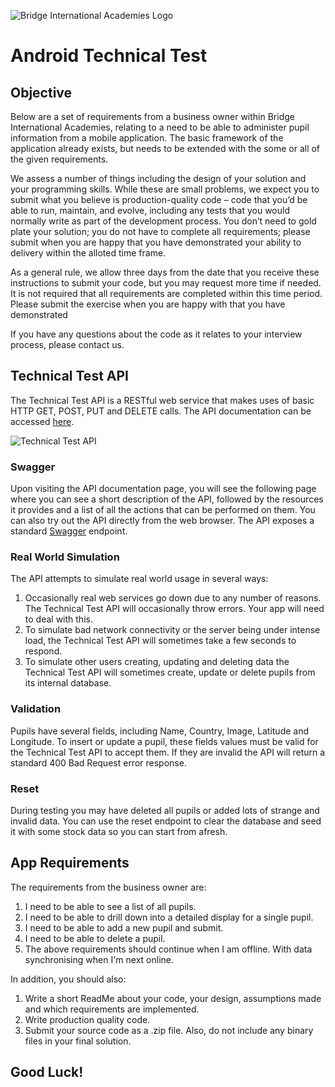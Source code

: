 ![Bridge International Academies Logo](https://raw.githubusercontent.com/BridgeInternationalAcademies/AndroidTechnicalTest/master/Banner%20Logo%20280x60.png)

# Android Technical Test

## Objective

Below are a set of requirements from a business owner within Bridge International Academies, relating to a need to be able to administer pupil information from a mobile application.  The basic framework of the application already exists, but needs to be extended with the some or all of the given requirements.

We assess a number of things including the design of your solution and your programming skills. While these are small problems, we expect you to submit what you believe is production-quality code – code that you’d be able to run, maintain, and evolve, including any tests that you would normally write as part of the development process. You don’t need to gold plate your solution; you do not have to complete all requirements; please submit when you are happy that you have demonstrated your ability to delivery within the alloted time frame.

As a general rule, we allow three days from the date that you receive these instructions to submit your code, but you may request more time if needed. It is not required that all requirements are completed within this time period.  Please submit the exercise when you are happy with that you have demonstrated 

If you have any questions about the code as it relates to your interview process, please contact us.


## Technical Test API

The Technical Test API is a RESTful web service that makes uses of basic HTTP GET, POST, PUT and DELETE calls. The API documentation can be accessed [here](https://androidtechnicaltestapi-test.bridgeinternationalacademies.com/swagger/index.html/).

![Technical Test API](https://github.com/BridgeInternationalAcademies/AndroidTechnicalTest/blob/master/Technical%20Test%20API.png)

### Swagger

Upon visiting the API documentation page, you will see the following page where you can see a short description of the API, followed by the resources it provides and a list of all the actions that can be performed on them. You can also try out the API directly from the web browser. The API exposes a standard [Swagger](http://swagger.io/) endpoint.

### Real World Simulation

The API attempts to simulate real world usage in several ways:

1. Occasionally real web services go down due to any number of reasons. The Technical Test API will occasionally throw errors. Your app will need to deal with this.
2. To simulate bad network connectivity or the server being under intense load, the Technical Test API will sometimes take a few seconds to respond.
3. To simulate other users creating, updating and deleting data the Technical Test API will sometimes create, update or delete pupils from its internal database.

### Validation

Pupils have several fields, including Name, Country, Image, Latitude and Longitude. To insert or update a pupil, these fields values must be valid for the Technical Test API to accept them. If they are invalid the API will return a standard 400 Bad Request error response.

### Reset

During testing you may have deleted all pupils or added lots of strange and invalid data. You can use the reset endpoint to clear the database and seed it with some stock data so you can start from afresh.

## App Requirements

The requirements from the business owner are:

1. I need to be able to see a list of all pupils.
2. I need to be able to drill down into a detailed display for a single pupil.
3. I need to be able to add a new pupil and submit.
4. I need to be able to delete a pupil.
5. The above requirements should continue when I am offline.  With data synchronising when I'm next online.

In addition, you should also:

1. Write a short ReadMe about your code, your design, assumptions made and which requirements are implemented.
2. Write production quality code.
3. Submit your source code as a .zip file. Also, do not include any binary files in your final solution.

## Good Luck!
